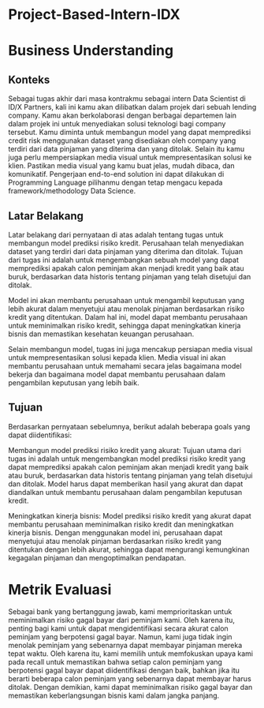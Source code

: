 # Project-Based-Intern-IDX

# Business Understanding

## Konteks
Sebagai tugas akhir dari masa kontrakmu sebagai intern Data Scientist di ID/X Partners, kali ini kamu akan dilibatkan dalam projek dari sebuah lending company. Kamu akan berkolaborasi dengan berbagai departemen lain dalam projek ini untuk menyediakan solusi teknologi bagi company tersebut. Kamu diminta untuk membangun model yang dapat memprediksi credit risk menggunakan dataset yang disediakan oleh company yang terdiri dari data pinjaman yang diterima dan yang ditolak. Selain itu kamu juga perlu mempersiapkan media visual untuk mempresentasikan solusi ke klien. Pastikan media visual yang kamu buat jelas, mudah dibaca, dan komunikatif. Pengerjaan end-to-end solution ini dapat dilakukan di Programming Language pilihanmu dengan tetap mengacu kepada framework/methodology Data Science.

## Latar Belakang
Latar belakang dari pernyataan di atas adalah tentang tugas untuk membangun model prediksi risiko kredit. Perusahaan telah menyediakan dataset yang terdiri dari data pinjaman yang diterima dan ditolak. Tujuan dari tugas ini adalah untuk mengembangkan sebuah model yang dapat memprediksi apakah calon peminjam akan menjadi kredit yang baik atau buruk, berdasarkan data historis tentang pinjaman yang telah disetujui dan ditolak.

Model ini akan membantu perusahaan untuk mengambil keputusan yang lebih akurat dalam menyetujui atau menolak pinjaman berdasarkan risiko kredit yang ditentukan. Dalam hal ini, model dapat membantu perusahaan untuk meminimalkan risiko kredit, sehingga dapat meningkatkan kinerja bisnis dan memastikan kesehatan keuangan perusahaan.

Selain membangun model, tugas ini juga mencakup persiapan media visual untuk mempresentasikan solusi kepada klien. Media visual ini akan membantu perusahaan untuk memahami secara jelas bagaimana model bekerja dan bagaimana model dapat membantu perusahaan dalam pengambilan keputusan yang lebih baik.

## Tujuan
Berdasarkan pernyataan sebelumnya, berikut adalah beberapa goals yang dapat diidentifikasi:

Membangun model prediksi risiko kredit yang akurat: Tujuan utama dari tugas ini adalah untuk mengembangkan model prediksi risiko kredit yang dapat memprediksi apakah calon peminjam akan menjadi kredit yang baik atau buruk, berdasarkan data historis tentang pinjaman yang telah disetujui dan ditolak. Model harus dapat memberikan hasil yang akurat dan dapat diandalkan untuk membantu perusahaan dalam pengambilan keputusan kredit.

Meningkatkan kinerja bisnis: Model prediksi risiko kredit yang akurat dapat membantu perusahaan meminimalkan risiko kredit dan meningkatkan kinerja bisnis. Dengan menggunakan model ini, perusahaan dapat menyetujui atau menolak pinjaman berdasarkan risiko kredit yang ditentukan dengan lebih akurat, sehingga dapat mengurangi kemungkinan kegagalan pinjaman dan mengoptimalkan pendapatan.

# Metrik Evaluasi
Sebagai bank yang bertanggung jawab, kami memprioritaskan untuk meminimalkan risiko gagal bayar dari peminjam kami. Oleh karena itu, penting bagi kami untuk dapat mengidentifikasi secara akurat calon peminjam yang berpotensi gagal bayar. Namun, kami juga tidak ingin menolak peminjam yang sebenarnya dapat membayar pinjaman mereka tepat waktu. Oleh karena itu, kami memilih untuk memfokuskan upaya kami pada recall untuk memastikan bahwa setiap calon peminjam yang berpotensi gagal bayar dapat diidentifikasi dengan baik, bahkan jika itu berarti beberapa calon peminjam yang sebenarnya dapat membayar harus ditolak. Dengan demikian, kami dapat meminimalkan risiko gagal bayar dan memastikan keberlangsungan bisnis kami dalam jangka panjang.
